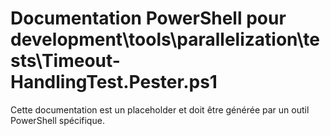 # Documentation PowerShell pour development\tools\parallelization\tests\Timeout-HandlingTest.Pester.ps1

Cette documentation est un placeholder et doit être générée par un outil PowerShell spécifique.
